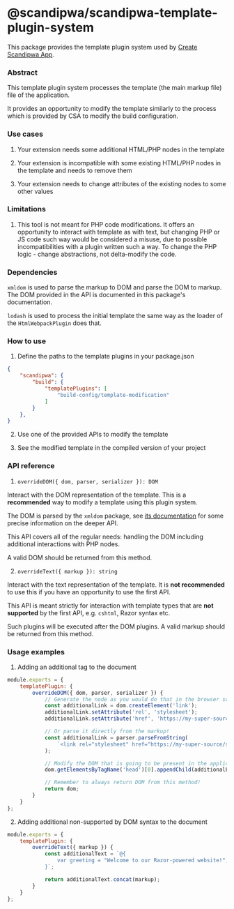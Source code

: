 # @scandipwa/scandipwa-template-plugin-system

This package provides the template plugin system used by [Create Scandipwa App](https://github.com/scandipwa/create-scandipwa-app).

### Abstract

This template plugin system processes the template (the main markup file) file of the application.

It provides an opportunity to modify the template similarly to the process which is provided by CSA to modify the build configuration.

### Use cases

1. Your extension needs some additional HTML/PHP nodes in the template

2. Your extension is incompatible with some existing HTML/PHP nodes in the template and needs to remove them

3. Your extension needs to change attributes of the existing nodes to some other values

### Limitations

1. This tool is not meant for PHP code modifications. It offers an opportunity to interact with template as with text, but changing PHP or JS code such way would be considered a misuse, due to possible incompatibilities with a plugin written such a way. To change the PHP logic - change abstractions, not delta-modify the code.

### Dependencies

`xmldom` is used to parse the markup to DOM and parse the DOM to markup. The DOM provided in the API is documented in this package's documentation.

`lodash` is used to process the initial template the same way as the loader of the `HtmlWebpackPlugin` does that.

### How to use

1. Define the paths to the template plugins in your package.json

```json
{
    "scandipwa": {
        "build": {
            "templatePlugins": [
                "build-config/template-modification"
            ]
        }
    },
}
```

2. Use one of the provided APIs to modify the template

3. See the modified template in the compiled version of your project

### API reference

1. `overrideDOM({ dom, parser, serializer }): DOM`

Interact with the DOM representation of the template. This is a __recommended__ way to modify a template using this plugin system.

The DOM is parsed by the `xmldom` package, see [its documentation](https://www.npmjs.com/package/xmldom) for some precise information on the deeper API.

This API covers all of the regular needs: handling the DOM including additional interactions with PHP nodes.

A valid DOM should be returned from this method.

2. `overrideText({ markup }): string`

Interact with the text representation of the template. It is __not recommended__ to use this if you have an opportunity to use the first API.

This API is meant strictly for interaction with template types that are __not supported__ by the first API, e.g. `cshtml`, Razor syntax etc.

Such plugins will be executed after the DOM plugins. A valid markup should be returned from this method.

### Usage examples

1. Adding an additional tag to the document

```js
module.exports = {
    templatePlugin: {
        overrideDOM({ dom, parser, serializer }) {
            // Generate the node as you would do that in the browser scope
            const additionalLink = dom.createElement('link');
            additionalLink.setAttribute('rel', 'stylesheet');
            additionalLink.setAttribute('href', 'https://my-super-source/style.css');

            // Or parse it directly from the markup!
            const additionalLink = parser.parseFromString(
                `<link rel="stylesheet" href="https://my-super-source/style.css">`
            );

            // Modify the DOM that is going to be present in the application
            dom.getElementsByTagName('head')[0].appendChild(additionalLink);

            // Remember to always return DOM from this method!
            return dom;
        }
    }
};
```

2. Adding additional non-supported by DOM syntax to the document

```js
module.exports = {
    templatePlugin: {
        overrideText({ markup }) {
            const additionalText = `@{
                var greeting = "Welcome to our Razor-powered website!";
            }`;

            return additionalText.concat(markup);
        }
    }
};
```